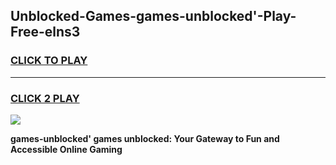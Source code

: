 
## Unblocked-Games-games-unblocked'-Play-Free-elns3
<h3>
<a href="https://premium76.site?title=games-unblocked'&ref=18A1">CLICK TO PLAY</a></h3>
<hr>

<h3>
<a href="https://premium76.site?title=games-unblocked'&ref=18A1">CLICK 2 PLAY</a>
  
</h3>

<a href="https://premium76.site?title=games-unblocked'&ref=18A1"><img src="https://clearcache.store/games.png"></a>


**games-unblocked' games unblocked: Your Gateway to Fun and Accessible Online Gaming**
